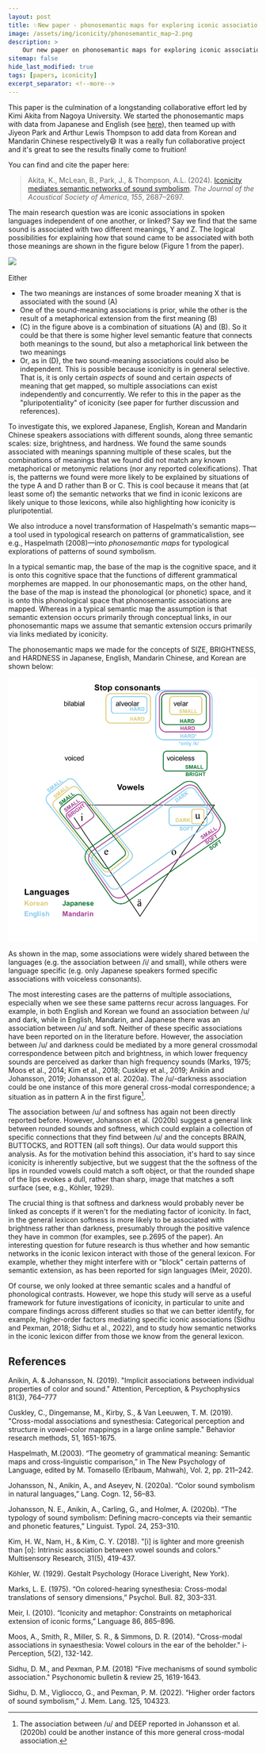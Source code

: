 ```yaml
---
layout: post
title: ✨New paper - phonosemantic maps for exploring iconic associations
image: /assets/img/iconicity/phonosemantic_map~2.png
description: > 
    Our new paper on phonosemantic maps for exploring iconic associations is out in the JASA special issue on Iconicity and Sound Symbolism 🎉  
sitemap: false
hide_last_modified: true
tags: [papers, iconicity]
excerpt_separator: <!--more-->
---
```


This paper is the culmination of a longstanding collaborative effort led by Kimi Akita from Nagoya University. We started the phonosemantic maps with data from Japanese and English (see [here](https://drive.google.com/file/d/1NhMszLjBaVynXeFuwEa2xtCih-BUd1UP/view)), then teamed up with Jiyeon Park and Arthur Lewis Thompson to add data from Korean and Mandarin Chinese respectively😄 It was a really fun collaborative project and it's great to see the results finally come to fruition! <!--more-->

You can find and cite the paper here:

> Akita, K., McLean, B., Park, J., & Thompson, A.L. (2024). [Iconicity mediates semantic networks of sound symbolism](https://doi.org/10.1121/10.0025763). *The Journal of the Acoustical Society of America*, *155*, 2687–2697.

The main research question was are iconic associations in spoken languages independent of one another, or linked? Say we find that the same sound is associated with two different meanings, Y and Z. The logical possibilities for explaining how that sound came to be associated with both those meanings are shown in the figure below (Figure 1 from the paper). 

![](https://aipp.silverchair-cdn.com/aipp/content_public/journal/jasa/155/4/10.1121_10.0025763/1/2687_1_10.0025763.figures.online.f1.jpeg)

Either
 - The two meanings are instances of some broader meaning X that is associated with the sound (A)
 - One of the sound-meaning associations is prior, while the other is the result of a metaphorical extension from the first meaning (B)
- (C) in the figure above is a combination of situations (A) and (B). So it could be that there is some higher level semantic feature that connects both meanings to the sound, but also a metaphorical link between the two meanings
- Or, as in (D), the two sound-meaning associations could also be independent. This is possible because iconicity is in general selective. That is, it is only certain *aspects* of sound and certain *aspects* of meaning that get mapped, so multiple associations can exist independently and concurrently. We refer to this in the paper as the "pluripotentiality" of iconicity (see paper for further discussion and references).

To investigate this, we explored Japanese, English, Korean and Mandarin Chinese speakers associations with different sounds, along three semantic scales: size, brightness, and hardness. We found the same sounds associated with meanings spanning multiple of these scales, but the combinations of meanings that we found did not match any known metaphorical or metonymic relations (nor any reported colexifications). That is, the patterns we found were more likely to be explained by situations of the type A and D rather than B or C. This is cool because it means that (at least some of) the semantic networks that we find in iconic lexicons are likely unique to those lexicons, while also highlighting how iconicity is pluripotential. 

We also introduce a novel transformation of Haspelmath's semantic maps—a tool used in typological research on patterns of grammaticalistion, see e.g., Haspelmath (2008)—into *phonosemantic maps* for typological explorations of patterns of sound symbolism. 

In a typical semantic map, the base of the map is the cognitive space, and it is onto this cognitive space that the functions of different grammatical morphemes are mapped. In our phonosemantic maps, on the other hand, the base of the map is instead the phonological (or phonetic) space, and it is onto this phonological space that phonosemantic associations are mapped. Whereas in a typical semantic map the assumption is that semantic extension occurs primarily through conceptual links, in our phonosemantic maps we assume that semantic extension occurs primarily via links mediated by iconicity.

The phonosemantic maps we made for the concepts of SIZE, BRIGHTNESS, and HARDNESS in Japanese, English, Mandarin Chinese, and Korean are shown below:

![](/assets/img/iconicity/phonosemantic_map.png)
 
As shown in the map, some associations were widely shared between the languages (e.g. the association between /i/ and small), while others were language specific (e.g. only Japanese speakers formed specific associations with voiceless consonants). 

The most interesting cases are the patterns of multiple associations, especially when we see these same patterns recur across languages. For example, in both English and Korean we found an association between /u/ and dark, while in English, Mandarin, and Japanese there was an association between /u/ and soft. Neither of these specific associations have been reported on in the literature before. However, the association between /u/ and darkness could be mediated by a more general crossmodal correspondence between pitch and brightness, in which lower frequency sounds are perceived as darker than high frequency sounds (Marks, 1975; Moos et al., 2014; Kim et al., 2018; Cuskley et al., 2019; Anikin and Johansson, 2019; Johansson et al. 2020a). The /u/-darkness association could be one instance of this more general cross-modal correspondence; a situation as in pattern A in the first figure[^1]. 

The association between /u/ and softness has again not been directly reported before. However, Johansson et al. (2020b) suggest a general link between rounded sounds and softness, which could explain a collection of specific connections that they find between /u/ and the concepts BRAIN, BUTTOCKS, and ROTTEN (all soft things). Our data would support this analysis. As for the motivation behind this association, it's hard to say since iconicity is inherently subjective, but we suggest that the the softness of the lips in rounded vowels could match a soft object, or that the rounded shape of the lips evokes a dull, rather than sharp, image that matches a soft surface (see, e.g., Köhler, 1929).

The crucial thing is that softness and darkness would probably never be linked as concepts if it weren't for the mediating factor of iconicity. In fact, in the general lexicon softness is more likely to be associated with brightness rather than darkness, presumably through the positive valence they have in common (for examples, see p.2695 of the paper). An interesting question for future research is thus whether and how semantic networks in the iconic lexicon interact with those of the general lexicon. For example, whether they might interfere with or "block" certain patterns of semantic extension, as has been reported for sign languages (Meir, 2020).

Of course, we only looked at three semantic scales and a handful of phonological contrasts. However, we hope this study will serve as a useful framework for future investigations of iconicity, in particular to unite and compare findings across different studies so that we can better identify, for example, higher-order factors mediating specific iconic associations (Sidhu and Pexman, 2018; Sidhu et al., 2022), and to study how semantic networks in the iconic lexicon differ from those we know from the general lexicon. 

[^1]: The association  between /u/ and DEEP reported in Johansson et al. (2020b) could be another instance of this more general cross-modal association.  

## References

Anikin, A. & Johansson, N. (2019). "Implicit associations between individual properties of color and sound." Attention, Perception, & Psychophysics 81(3), 764–777

Cuskley, C., Dingemanse, M., Kirby, S., & Van Leeuwen, T. M. (2019). "Cross-modal associations and synesthesia: Categorical perception and structure in vowel–color mappings in a large online sample." Behavior research methods, 51, 1651-1675.

Haspelmath, M.(2003). “The geometry of grammatical meaning: Semantic maps and cross-linguistic comparison,” in The New Psychology of Language, edited by M. Tomasello (Erlbaum, Mahwah), Vol. 2, pp. 211–242.

Johansson, N., Anikin, A., and Aseyev, N. (2020a). “Color sound symbolism in natural languages,” Lang. Cogn. 12, 56–83.

Johansson, N. E., Anikin, A., Carling, G., and Holmer, A. (2020b). “The typology of sound symbolism: Defining macro-concepts via their semantic and phonetic features,” Linguist. Typol. 24, 253–310.

Kim, H. W., Nam, H., & Kim, C. Y. (2018). "[i] is lighter and more greenish than [o]: Intrinsic association between vowel sounds and colors." Multisensory Research, 31(5), 419-437.

Köhler, W. (1929). Gestalt Psychology (Horace Liveright, New York).

Marks, L. E. (1975). “On colored-hearing synesthesia: Cross-modal translations of sensory dimensions,” Psychol. Bull. 82, 303–331.

Meir, I. (2010). “Iconicity and metaphor: Constraints on metaphorical extension of iconic forms,” Language 86, 865–896.

Moos, A., Smith, R., Miller, S. R., & Simmons, D. R. (2014). "Cross-modal associations in synaesthesia: Vowel colours in the ear of the beholder." i-Perception, 5(2), 132-142.

Sidhu, D. M., and Pexman, P.M. (2018) "Five mechanisms of sound symbolic association." Psychonomic bulletin & review 25, 1619-1643.

Sidhu, D. M., Vigliocco, G., and Pexman, P. M. (2022). “Higher order factors of sound symbolism,” J. Mem. Lang. 125, 104323.

